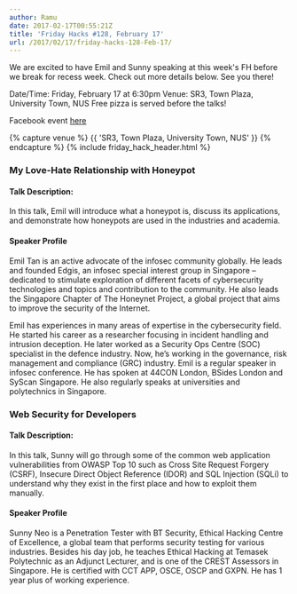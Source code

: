 ```yaml
---
author: Ramu
date: 2017-02-17T00:55:21Z
title: 'Friday Hacks #128, February 17'
url: /2017/02/17/friday-hacks-128-Feb-17/
---
```


We are excited to have Emil and Sunny speaking at this week's FH before we break for recess week. Check out more details below. See you there!

Date/Time: Friday, February 17 at 6:30pm
Venue: SR3, Town Plaza, University Town, NUS
Free pizza is served before the talks!

Facebook event [here](https://www.facebook.com/events/603214613202877/)

{% capture venue %}
    {{ 'SR3, Town Plaza, University Town, NUS' }}
{% endcapture %}
{% include friday_hack_header.html %}

### My Love-Hate Relationship with Honeypot

#### Talk Description:

In this talk, Emil will introduce what a honeypot is, discuss its applications, and demonstrate how honeypots are used in the industries and academia.

#### Speaker Profile

Emil Tan is an active advocate of the infosec community globally. He leads and founded Edgis, an infosec special interest group in Singapore – dedicated to stimulate exploration of different facets of cybersecurity technologies and topics and contribution to the community. He also leads the Singapore Chapter of The Honeynet Project, a global project that aims to improve the security of the Internet.

Emil has experiences in many areas of expertise in the cybersecurity field. He started his career as a researcher focusing in incident handling and intrusion deception. He later worked as a Security Ops Centre (SOC) specialist in the defence industry. Now, he’s working in the governance, risk management and compliance (GRC) industry. Emil is a regular speaker in infosec conference. He has spoken at 44CON London, BSides London and SyScan Singapore. He also regularly speaks at universities and polytechnics in Singapore.

### Web Security for Developers

#### Talk Description:

In this talk, Sunny will go through some of the common web application vulnerabilities from OWASP Top 10 such as Cross Site Request Forgery (CSRF), Insecure Direct Object Reference (IDOR) and SQL Injection (SQLi) to understand why they exist in the first place and how to exploit them manually.

#### Speaker Profile

Sunny Neo is a Penetration Tester with BT Security, Ethical Hacking Centre of Excellence, a global team that performs security testing for various industries. Besides his day job, he teaches Ethical Hacking at Temasek Polytechnic as an Adjunct Lecturer, and is one of the CREST Assessors in Singapore. He is certified with CCT APP, OSCE, OSCP and GXPN. He has 1 year plus of working experience.